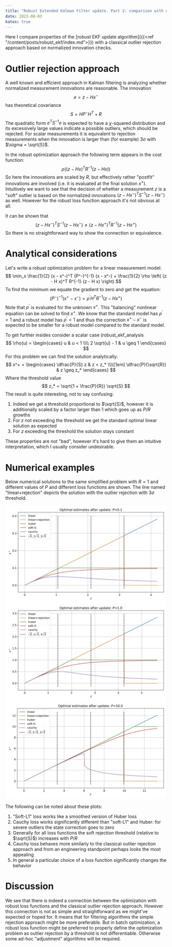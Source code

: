 ```yaml
---
title: "Robust Extended Kalman Filter update. Part 2: comparison with outlier rejection approach"
date: 2023-08-03
katex: true
---
```


Here I compare properties of the [robust EKF update algorithm]({{<ref "/content/posts/robust_ekf/index.md">}}) with a classical outlier rejection approach based on normalized innovation checks.

# Outlier rejection approach

A well known and efficient approach in Kalman filtering is analyzing whether normalized measurement innovations are reasonable.
The innovation 
$$
e = z - H x^-
$$
has theoretical covariance
$$
S = H P^- H^T + R
$$
The quadratic form $e^T S^{-1} e$ is expected to have a $\chi$-squared distribution and its excessively large values indicate a possible outliers, which should be rejected.
For scalar measurements it is equivalent to rejection measurements when the innovation is larger than (for example) 3$\sigma$ with $\sigma = \sqrt{S}$.

In the robust optimization approach the following term appears in the cost function:
$$
\rho\left((z - H x)^T R^{-1} (z - H x)\right)
$$
So here the innovations are scaled by $R$, but effectively rather "postfit" innovations are involved (i.e. it is evaluated at the final solution $x^+$).
Intuitively we want to see that the decision of whether a measurement $z$ is a "soft" outlier is based on the normalized innovations $(z - H x^-)^T S^{-1} (z - H x^-)$ as well. 
However for the robust loss function approach it's not obvious at all.

It can be shown that
$$
(z - H x^-)^T S^{-1} (z - H x^-) \neq (z - H x^+)^T R^{-1} (z - H x^+)
$$
So there is no straightforward way to show the connection or equivalence.

# Analytical considerations

Let's write a robust optimization problem for a linear measurement model:
$$
\min_x \frac{1}{2} (x - x^-)^T (P^-)^{-1} (x - x^-) + \frac{1}{2} \rho \left( (z - H x)^T R^{-1} (z - H x) \right)
$$
To find the minimum we equate the gradient to zero and get the equation:
$$
(P^-)^{-1} (x^+ - x^-) = \rho^\prime H^T R^{-1} (z - H x^+)
$$
Note that $\rho^\prime$ is evaluated for the unknown $x^+$.
This "balancing" nonlinear equation can be solved to find $x^+$.
We know that the standard model has $\rho^\prime = 1$ and a robust model has $\rho^\prime < 1$ and thus the correction $x^+ - x^-$ is expected to be smaller for a robust model compared to the standard model.

To get further insides consider a scalar case (robust_ekf_analysis
$$
\rho(u) = \begin{cases}
u & u < 1 \\\\
2 \sqrt{u} - 1 & u \geq 1
\end{cases}
$$
For this problem we can find the solution analytically:
$$
x^+ = \begin{cases}
\dfrac{P}{S} z & z < z_* \\\\[1em]
\dfrac{P}{\sqrt{R}} & z \geq z_*
\end{cases}
$$
Where the threshold value
$$
z_* = \sqrt{1 + \frac{P}{R}} \sqrt{S}
$$
The result is quite interesting, not to say confusing:

1. Indeed we get a threshold proportional to $\sqrt{S}$, however it is additionally scaled by a factor larger than 1 which goes up as $P/R$ growths
2. For $z$ not exceeding the threshold we get the standard optimal linear solution as expected
3. For $z$ exceeding the threshold the solution stays constant 

These properties are not "bad", however it's hard to give them an intuitive interpretation, which I usually consider undesirable.

# Numerical examples

Below numerical solutions to the same simplified problem with $R = 1$ and different values of $P$ and different loss functions are shown.
The line named "linear+rejection" depicts the solution with the outlier rejection with 3$\sigma$ threshold.

![P=0.1](figs/P=0.1.svg)
![P=1.0](figs/P=1.0.svg)
![P=10.0](figs/P=10.0.svg)

The following can be noted about these plots:

1. "Soft-L1" loss works like a smoothed version of Huber loss
2. Cauchy loss works significantly different than "soft-L1" and Huber: for severe outliers the state correction goes to zero
3. Generally for all loss functions the soft rejection threshold (relative to $\sqrt{S}$) increases with $P/R$
4. Cauchy loss behaves more similarly to the classical outlier rejection approach and from an engineering standpoint perhaps looks the most appealing
5. In general a particular choice of a loss function significantly changes the behavior

# Discussion

We see that there is indeed a connection between the optimization with robust loss functions and the classical outlier rejection approach.
However this connection is not as simple and straightforward as we might've expected or hoped for.
It means that for filtering algorithms the simple rejection approach might be more preferable.
But in batch optimization, a robust loss function might be preferred to properly define the optimization problem as outlier rejection by a threshold is not differentiable.
Otherwise some ad-hoc "adjustment" algorithms will be required.
